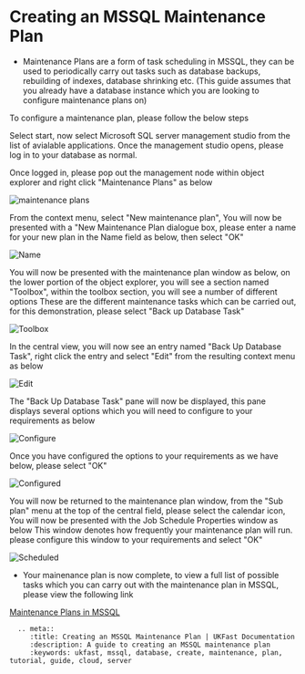 # Creating an MSSQL Maintenance Plan

* Maintenance Plans are a form of task scheduling in MSSQL, they can be used to periodically carry out tasks such as database backups, rebuilding of indexes, database shrinking etc.
  (This guide assumes that you already have a database instance which you are looking to configure maintenance plans on)

To configure a maintenance plan, please follow the below steps

Select start, now select Microsoft SQL server management studio from the list of avialable applications. Once the management studio opens, please log in to your database as normal.

Once logged in, please pop out the management node within object explorer and right click "Maintenance Plans" as below

![maintenance plans](Images/maintenanceplan/newplan.png)

From the context menu, select "New maintenance plan", You will now be presented with a "New Maintenance Plan dialogue box, please enter a name for your new plan in the Name field as below, then select "OK"

![Name](Images/maintenanceplan/name.png)

You will now be presented with the maintenance plan window as below, on the lower portion of the object explorer, you will see a section named "Toolbox", within the toolbox section, you will see a number of different options
These are the different maintenance tasks which can be carried out, for this demonstration, please select "Back up Database Task" 

![Toolbox](Images/maintenanceplan/maintplanwindow.png)

In the central view, you will now see an entry named "Back Up Database Task", right click the entry and select "Edit" from the resulting context menu as below

![Edit](Images/maintenanceplan/edit.png)

The "Back Up Database Task" pane will now be displayed, this pane displays several options which you will need to configure to your requirements as below

![Configure](Images/maintenanceplan/backuptaskconfigure.png)

Once you have configured the options to your requirements as we have below, please select "OK"

![Configured](Images/maintenanceplan/configured.png)

You will now be returned to the maintenance plan window, from the "Sub plan" menu at the top of the central field, please select the calendar icon, You will now be presented with the Job Schedule Properties window as below
This window denotes how frequently your maintenance plan will run. please configure this window to your requirements and select "OK" 

![Scheduled](Images/maintenanceplan/schedule.PNG)

* Your mainenance plan is now complete, to view a full list of possible tasks which you can carry out with the maintenance plan in MSSQL, please view the following link

[Maintenance Plans in MSSQL](https://msdn.microsoft.com/en-gb/library/hh710041.aspx)

```eval_rst
  .. meta::
     :title: Creating an MSSQL Maintenance Plan | UKFast Documentation
     :description: A guide to creating an MSSQL maintenance plan
     :keywords: ukfast, mssql, database, create, maintenance, plan, tutorial, guide, cloud, server
